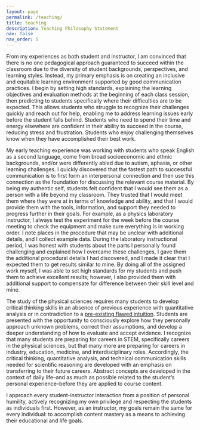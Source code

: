 ```yaml
---
layout: page
permalink: /teaching/
title: teaching
description: Teaching Philosophy Statement
nav: false
nav_order: 5
---
```


From my experiences as both student and instructor, I am convinced that there is no one pedagogical approach guaranteed to succeed within the classroom due to the diversity of student backgrounds, perspectives, and learning styles.  Instead, my primary emphasis is on creating an inclusive and equitable learning environment supported by good communication practices.  I begin by setting high standards, explaining the learning objectives and evaluation methods at the beginning of each class session, then predicting to students specifically where their difficulties are to be expected.  This allows students who struggle to recognize their challenges quickly and reach out for help, enabling me to address learning issues early before the student falls behind.  Students who need to spend their time and energy elsewhere are confident in their ability to succeed in the course, reducing stress and frustration.  Students who enjoy challenging themselves know when they have accomplished their best work.  

My early teaching experience was working with students who speak English as a second language, come from broad socioeconomic and ethnic backgrounds, and/or were differently abled due to autism, aphasia, or other learning challenges.  I quickly discovered that the fastest path to successful communication is to first form an interpersonal connection and then use this connection as the foundation for discussing the relevant course material.  By being my authentic self, students felt confident that I would see them as a person with a life beyond my classroom.  They trusted that I would meet them where they were at in terms of knowledge and ability, and that I would provide them with the tools, information, and support they needed to progress further in their goals.  For example, as a physics laboratory instructor, I always test the experiment for the week before the course meeting to check the equipment and make sure everything is in working order. I note places in the procedure that may be unclear with additional details, and I collect example data.  During the laboratory instructional period, I was honest with students about the parts I personally found challenging and explained how I overcame these challenges, I gave them the additional procedural details I had discovered, and I made it clear that I expected them to get results similar to mine.  By doing all of the assigned work myself, I was able to set high standards for my students and push them to achieve excellent results; however, I also provided them with additional support to compensate for difference between their skill level and mine.

The study of the physical sciences requires many students to develop critical thinking skills in an absence of previous experience with quantitative analysis or in contradiction to a <a href="https://pubs.aip.org/aapt/ajp/article-abstract/64/10/1316/529119/More-than-misconceptions-Multiple-perspectives-on?redirectedFrom=fulltext">pre-existing flawed intuition</a>.  Students are presented with the opportunity to consciously explore how they personally approach unknown problems, correct their assumptions, and develop a deeper understanding of how to evaluate and accept evidence.  I recognize that many students are preparing for careers in STEM, specifically careers in the physical sciences, but that many more are preparing for careers in industry, education, medicine, and interdisciplinary roles.  Accordingly, the critical thinking, quantitative analysis, and technical communication skills needed for scientific reasoning are developed with an emphasis on transferring to their future careers.  Abstract concepts are developed in the context of daily life–and as much as possible related to the student’s personal experience–before they are applied to course content.  

I approach every student-instructor interaction from a position of personal humility, actively recognizing my own privilege and respecting the students as individuals first.  However, as an instructor, my goals remain the same for every individual: to accomplish content mastery as a means to achieving their educational and life goals.  



<!-- For now, this page is assumed to be a static description of your courses. You can convert it to a collection similar to `_projects/` so that you can have a dedicated page for each course.

Organize your courses by years, topics, or universities, however you like! -->
